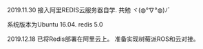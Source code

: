 2019.11.30
接入阿里REDIS云服务器自学.
共勉
ヾ(◍°∇°◍)ﾉﾞ
 
 系统版本为Ubuntu 16.04.
 redis 5.0

2019.12.18
已将Redis部署在阿里云上。
准备实现树莓派ROS和云对接。

